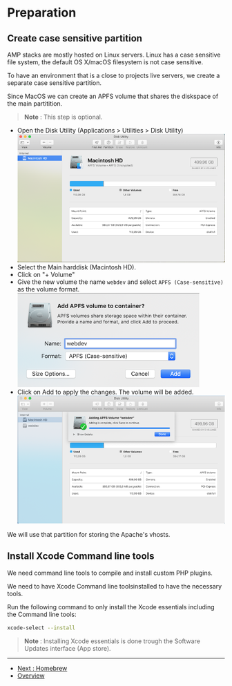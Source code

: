 # Preparation

## Create case sensitive partition

AMP stacks are mostly hosted on Linux servers. Linux has a case sensitive 
file system, the default OS X/macOS filesystem is not case sensitive.

To have an environment that is a close to projects live servers, we create a 
separate case sensitive partition.

Since MacOS we can create an APFS volume that shares the diskspace of the main
partitition.

> **Note** : This step is optional.

* Open the Disk Utility (Applications > Utilities > Disk Utility)
  ![Disk Utility](./media/preparation-disk-1-utility.png)
* Select the Main harddisk (Macintosh HD).
* Click on "+ Volume"
* Give the new volume the name `webdev` and select `APFS (Case-sensitive)` as
  the volume format.
  ![Disk Utility](./media/preparation-disk-2-new-partition.png)
* Click on Add to apply the changes. The volume will be added.
  ![Disk Utility](./media/preparation-disk-3-done.png)

We will use that partition for storing the Apache's vhosts.

## Install Xcode Command line tools

We need command line tools to compile and install custom PHP plugins.

We need to have Xcode Command line toolsinstalled to have the necessary tools. 

Run the following command to only install the Xcode essentials including the 
Command line tools:

```bash
xcode-select --install
```

> **Note** : Installing Xcode essentials is done trough the Software Updates
> interface (App store).

---

* [Next : Homebrew](./Homebrew.md)
* [Overview](../README.md)

